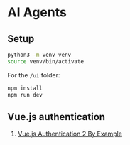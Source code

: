# AI Agents

## Setup

```bash
python3 -m venv venv
source venv/bin/activate
```

For the `/ui` folder:

```bash
npm install
npm run dev
```

## Vue.js authentication

1. [Vue.js Authentication 2 By Example](https://developer.auth0.com/resources/guides/spa/vue/basic-authentication/v2-javascript)